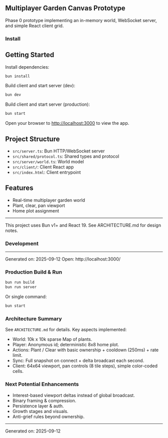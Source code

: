 ## Multiplayer Garden Canvas Prototype

Phase 0 prototype implementing an in-memory world, WebSocket server, and simple React client grid.

### Install
## Getting Started

Install dependencies:

```bash
bun install
```

Build client and start server (dev):

```bash
bun dev
```

Build client and start server (production):

```bash
bun start
```

Open your browser to [http://localhost:3000](http://localhost:3000) to view the app.

## Project Structure

- `src/server.ts`: Bun HTTP/WebSocket server
- `src/shared/protocol.ts`: Shared types and protocol
- `src/server/world.ts`: World model
- `src/client/`: Client React app
- `src/index.html`: Client entrypoint

## Features

- Real-time multiplayer garden world
- Plant, clear, pan viewport
- Home plot assignment

---

This project uses Bun v1+ and React 19. See ARCHITECTURE.md for design notes.

### Development
---
Generated on: 2025-09-12
Open: http://localhost:3000/

### Production Build & Run
```bash
bun run build
bun run server
```
Or single command:
```bash
bun start
```

### Architecture Summary
See `ARCHITECTURE.md` for details. Key aspects implemented:
* World: 10k x 10k sparse Map of plants.
* Player: Anonymous id; deterministic 8x8 home plot.
* Actions: Plant / Clear with basic ownership + cooldown (250ms) + rate limit.
* Sync: Full snapshot on connect + delta broadcast each second.
* Client: 64x64 viewport, pan controls (8 tile steps), simple color-coded cells.

### Next Potential Enhancements
* Interest-based viewport deltas instead of global broadcast.
* Binary framing & compression.
* Persistence layer & auth.
* Growth stages and visuals.
* Anti-grief rules beyond ownership.

---
Generated on: 2025-09-12

